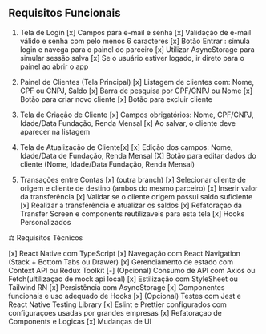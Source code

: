 ## Requisitos Funcionais

1. Tela de Login
   [x] Campos para e-mail e senha
   [x] Validação de e-mail válido e senha com pelo menos 6 caracteres
   [x] Botão Entrar : simula login e navega para o painel do parceiro
   [x] Utilizar AsyncStorage para simular sessão salva
   [x] Se o usuário estiver logado, ir direto para o painel ao abrir o app

2. Painel de Clientes (Tela Principal)
   [x] Listagem de clientes com: Nome, CPF ou CNPJ, Saldo
   [x] Barra de pesquisa por CPF/CNPJ ou Nome
   [x] Botão para criar novo cliente
   [x] Botão para excluir cliente

3. Tela de Criação de Cliente
   [x] Campos obrigatórios: Nome, CPF/CNPJ, Idade/Data Fundação,
   Renda Mensal
   [x] Ao salvar, o cliente deve aparecer na listagem

4. Tela de Atualização de Cliente[x]
   [x] Edição dos campos: Nome, Idade/Data de Fundação, Renda Mensal
   [X] Botão para editar dados do cliente (Nome, Idade/Data Fundação,
   Renda Mensal)

5. Transações entre Contas [x] (outra branch)
   [x] Selecionar cliente de origem e cliente de destino (ambos do mesmo
   parceiro)
   [x] Inserir valor da transferência
   [x] Validar se o cliente origem possui saldo suficiente
   [x] Realizar a transferência e atualizar os saldos
   [x] Refatoraçao da Transfer Screen e components reutilizaveis para esta tela
   [x] Hooks Personalizados

⚖️ Requisitos Técnicos

[x] React Native com TypeScript
[x] Navegação com React Navigation (Stack + Bottom Tabs ou Drawer)
[x] Gerenciamento de estado com Context API ou Redux Toolkit
[-] (Opcional) Consumo de API com Axios ou Fetch(ultilizaçao de mock api local)
[x] Estilização com StyleSheet ou Tailwind RN
[x] Persistência com AsyncStorage
[x] Componentes funcionais e uso adequado de Hooks
[x] (Opcional) Testes com Jest e React Native Testing Library
[x] Eslint e Prettier configurados com configuraçoes usadas por grandes empresas
[x] Refatoraçao de Components e Logicas
[x] Mudanças de UI
